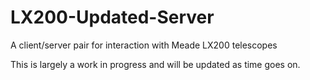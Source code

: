 # LX200-Updated-Server
A client/server pair for interaction with Meade LX200 telescopes

This is largely a work in progress and will be updated as time goes on.
